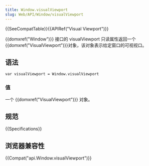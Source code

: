 ```yaml
---
title: Window.visualViewport
slug: Web/API/Window/visualViewport
---
```

{{SeeCompatTable}}{{APIRef("Visual Viewport")}}

{{domxref("Window")}} 接口的 visualViewport 只读属性返回一个{{domxref("VisualViewport")}}对象，该对象表示给定窗口的可视视口。

## 语法

```plain
var visualViewport = Window.visualViewport
```

### 值

一个 {{domxref("VisualViewport")}} 对象。

## 规范

{{Specifications}}

## 浏览器兼容性

{{Compat("api.Window.visualViewport")}}
